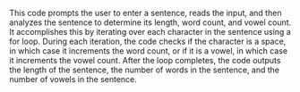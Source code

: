 This code prompts the user to enter a sentence, reads the input, and then analyzes the sentence to determine its length, word count, and vowel count.
It accomplishes this by iterating over each character in the sentence using a for loop. 
During each iteration, the code checks if the character is a space, in which case it increments the word count, or if it is a vowel, in which case it increments the vowel count.
After the loop completes, the code outputs the length of the sentence, the number of words in the sentence, and the number of vowels in the sentence.
